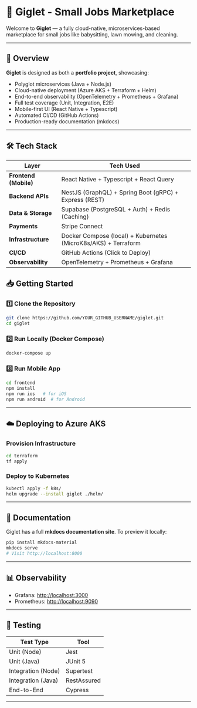 # 🚀 Giglet - Small Jobs Marketplace

Welcome to **Giglet** — a fully cloud-native, microservices-based marketplace for small jobs like babysitting, lawn mowing, and cleaning.

---

## 🌟 Overview
**Giglet** is designed as both a **portfolio project**, showcasing:
- Polyglot microservices (Java + Node.js)
- Cloud-native deployment (Azure AKS + Terraform + Helm)
- End-to-end observability (OpenTelemetry + Prometheus + Grafana)
- Full test coverage (Unit, Integration, E2E)
- Mobile-first UI (React Native + Typescript)
- Automated CI/CD (GitHub Actions)
- Production-ready documentation (mkdocs)

---

## 🛠️ Tech Stack
| Layer | Tech Used |
|---|---|
| **Frontend (Mobile)** | React Native + Typescript + React Query |
| **Backend APIs** | NestJS (GraphQL) + Spring Boot (gRPC) + Express (REST) |
| **Data & Storage** | Supabase (PostgreSQL + Auth) + Redis (Caching) |
| **Payments** | Stripe Connect |
| **Infrastructure** | Docker Compose (local) + Kubernetes (MicroK8s/AKS) + Terraform |
| **CI/CD** | GitHub Actions (Click to Deploy) |
| **Observability** | OpenTelemetry + Prometheus + Grafana |


## 📥 Getting Started
### 1️⃣ Clone the Repository
```bash
git clone https://github.com/YOUR_GITHUB_USERNAME/giglet.git
cd giglet
```

### 2️⃣ Run Locally (Docker Compose)
```bash
docker-compose up
```

### 3️⃣ Run Mobile App
```bash
cd frontend
npm install
npm run ios   # for iOS
npm run android  # for Android
```

---

## ☁️ Deploying to Azure AKS
### Provision Infrastructure
```bash
cd terraform
tf apply
```

### Deploy to Kubernetes
```bash
kubectl apply -f k8s/
helm upgrade --install giglet ./helm/
```

---

## 🔗 Documentation
Giglet has a full **mkdocs documentation site**. To preview it locally:
```bash
pip install mkdocs-material
mkdocs serve
# Visit http://localhost:8000
```

---

## 📊 Observability
- Grafana: [http://localhost:3000](http://localhost:3000)
- Prometheus: [http://localhost:9090](http://localhost:9090)

---

## 🧪 Testing
| Test Type | Tool |
|---|---|
| Unit (Node) | Jest |
| Unit (Java) | JUnit 5 |
| Integration (Node) | Supertest |
| Integration (Java) | RestAssured |
| End-to-End | Cypress |

---
